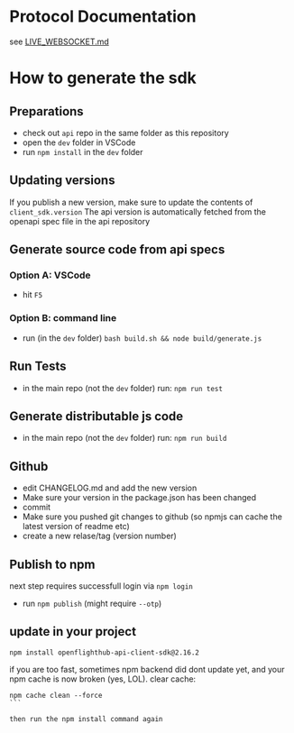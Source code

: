 # Protocol Documentation

see [LIVE_WEBSOCKET.md](LIVE_WEBSOCKET.md)

# How to generate the sdk

## Preparations
* check out `api` repo in the same folder as this repository
* open the `dev` folder in VSCode
* run `npm install` in the `dev` folder

## Updating versions
If you publish a new version, make sure to update the contents of `client_sdk.version`
The api version is automatically fetched from the openapi spec file in the api repository

## Generate source code from api specs

### Option A: VSCode
* hit `F5`

### Option B: command line
* run (in the `dev` folder) `bash build.sh && node build/generate.js`

## Run Tests

* in the main repo (not the `dev` folder) run: `npm run test`

## Generate distributable js code

* in the main repo (not the `dev` folder) run: `npm run build`

## Github

* edit CHANGELOG.md and add the new version
* Make sure your version in the package.json has been changed
* commit
* Make sure you pushed git changes to github (so npmjs can cache the latest version of readme etc)
* create a new relase/tag (version number)

## Publish to npm

next step requires successfull login via `npm login`
* run `npm publish` (might require `--otp`)

## update in your project

```
npm install openflighthub-api-client-sdk@2.16.2
```

if you are too fast, sometimes npm backend did dont update yet, and your npm cache is now broken (yes, LOL).
clear cache:

````
npm cache clean --force
```

then run the npm install command again
